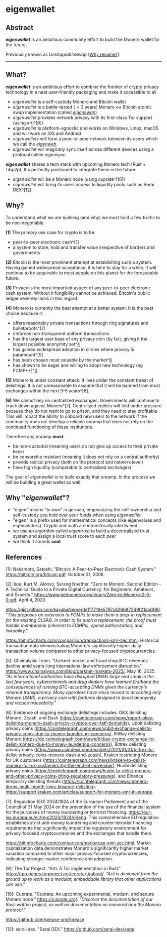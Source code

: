 # **eigenwallet**

## Abstract

**_eigenwallet_** is an ambitious community effort to build the Monero wallet
for the future.

Previously known as _UnstoppableSwap_ ([Why rename?](rename.html)).

---

## What?

**_eigenwallet_** is an ambitious effort to combine the frontier of crypto
privacy technology in a neat user-friendly packaging and make it accessible to
all.

- _eigenwallet_ is a self-custody Monero and Bitcoin wallet
- _eigenwallet_ is a battle-tested ($>3$ years) Monero $\leftrightarrow$ Bitcoin
  atomic swap implementation (called [_eigenswap_](eigenswap.html))
- _eigenwallet_ provides network privacy with its first-class Tor support (using
  arti^[9])
- _eigenwallet_ is platform-agnostic and works on Windows, Linux, macOS and will work on iOS and
  Android
- _eigenwallets_ will form a peer-to-peer network between its users which we call the
  [_eigenweb_](eigenweb.html).
- _eigenwallet_ will magically sync itself across different devices using a protocol
  called _eigensync_.

**_eigenwallet_** shares a tech stack with upcoming Monero tech (Rust + Libp2p).
It's perfectly positioned to integrate these in the future:

- _eigenwallet_ will be a Monero node (using cuprate^[10])
- _eigenwallet_ will bring its users access to liquidity pools such as Serai DEX^[12]

## Why?

To understand what we are building (and why) we must hold a few truths to be
non-negotiable.

**(1)** The primary use case for crypto is to be:

- peer-to-peer electronic cash^[1]
- a system to store, hold and transfer value irrespective of borders and
  governments

**(2)** Bitcoin is the most prominent attempt at establishing such a system.
Having gained widespread acceptance, it is here to stay for a while. It will
continue to be acquirable to most people on this planet for the foreseeable
future.

**(3)** Privacy is the most important aspect of any peer-to-peer electronic cash
system. Without it fungibility cannot be achieved. Bitcoin's public ledger
severely lacks in this regard.

**(4)** Monero is currently the best attempt at a better system. It is the best
choice because it:

- offers reasonably private transactions through ring signatures and
  bulletproofs^[2]
- enforces non-transparent uniform transactions
- has the largest user base of any privacy coin (by far), giving it the largest
  possible anonymity set^[4]
- has gained widespread adoption in circles where privacy is paramount^[5]
- has been chosen most valuable by the market^[8]
- has shown to be eager and willing to adopt new technology (eg FCMP++)^[3]

**(5)** Monero is under constant attack. It lives under the constant threat of
delistings. It is not unreasonable to assume that it will be banned from most
exchanges within the next 3-5 years^[6].

**(6)** We cannot rely on centralized exchanges. Governments will continue to
crack down against Monero^[7]. Centralized entities will fold under pressure
because they do not want to go to prison, and they need to stay profitable. This
will impact the ability to onboard new users to the network if the community
does not develop a reliable onramp that does not rely on the continued
functioning of these institutions.

Therefore any onramp **must**:

- be non-custodial (meaning users do not give up access to their private keys)
- be censorship resistant (meaning it does not rely on a central authority)
- provide radical privacy (both on the protocol and network level)
- have high liquidity (comparable to centralized exchanges)

The goal of _eigenwallet_ is to build exactly that onramp. In the process we
will be building a great wallet as well.

## Why "_eigenwallet_"?

- "eigen" means "to own" in german, emphasizing the self-ownership and
  self-custody you hold over your funds when using _eigenwallet_
- "eigen" is a prefix used for mathematical concepts (like eigenvalues and
  eigenvectors). Crypto and math are intrinstrically intertwined
- we use an algorithm called _eigentrust_ to build a decentralized trust system
  and assign a local trust score to each _peer_
- we think it sounds **cool**

## References

[1]: Nakamoto, Satoshi. "Bitcoin: A Peer-to-Peer Electronic Cash System."
https://bitcoin.org/bitcoin.pdf. October 31, 2008.

[2]: koe, Kurt M. Alonso, Sarang Noether. "Zero to Monero: Second Edition - A
Technical Guide to a Private Digital Currency; for Beginners, Amateurs, and
Experts." https://www.getmonero.org/library/Zero-to-Monero-2-0-0.pdf. April
4, 2020.

[3]: kayabaNerve. 'Full-Chain Membership Proofs + Spend Authorization +
Linkability.'
<a href="https://gist.github.com/kayabaNerve/0e1f7719e5797c826b87249f21ab6f86" style="line-break: anywhere">https://gist.github.com/kayabaNerve/0e1f7719e5797c826b87249f21ab6f86</a>. _"This
proposes an extension to FCMPs to make them a drop-in replacement for the
existing CLSAG. In order to be such a replacement, the proof must handle
membership (inherent to FCMPs), spend authorization, and linkability."_

[4]: BitInfoCharts. 'Monero, Zcash Transactions historical chart - Number of
transactions in blockchain per day.'
https://bitinfocharts.com/comparison/transactions-xmr-zec.html. Historical
transaction data demonstrating Monero's significantly higher daily transaction
volume compared to other privacy-focused cryptocurrencies.

[5]: Chainalysis Team. "Darknet market and fraud shop BTC revenues decline amid
years-long international law enforcement disruption."
https://www.chainalysis.com/blog/darknet-markets-2025/. May 16, 2025. _"As
international authorities have disrupted DNMs large and small in the last few
years, cybercriminals and drug dealers have learned firsthand the consequences
of running BTC-accepting DNMs given the currency's inherent transparency. Many
operators have since moved to accepting only Monero (XMR), a privacy coin with
features designed to boost anonymity and reduce traceability."_

[6]: Evidence of ongoing exchange delistings includes: OKX delisting Monero,
Zcash, and Dash
(https://cointelegraph.com/news/report-okex-delisting-monero-dash-privacy-cryptos-over-fatf-demands),
Upbit delisting privacy coins
(https://cointelegraph.com/news/upbit-exchange-delists-privacy-coins-due-to-money-laundering-concerns),
BitBay delisting Monero
(https://de.cointelegraph.com/news/bitbay-crypto-exchange-to-delist-monero-due-to-money-laundering-concerns),
Bittrex delisting privacy coins
(https://www.coindesk.com/markets/2021/01/01/bittrex-to-delist-privacy-coins-monero-dash-and-zcash),
Kraken restricting Monero for UK customers
(https://cointelegraph.com/news/kraken-to-delist-monero-for-uk-customers-by-the-end-of-november),
Huobi delisting privacy coins
(https://cointelegraph.com/news/huobi-to-delist-monero-and-other-privacy-coins-citing-regulatory-pressures),
and Binance temporary delisting threats
(https://cointelegraph.com/news/monero-drops-multi-month-lows-binance-delisting).
https://support.kraken.com/articles/support-for-monero-xmr-in-europe.

[7]: Regulation (EU) 2024/1624 of the European Parliament and of the Council of
31 May 2024 on the prevention of the use of the financial system for the
purposes of money laundering or terrorist financing.
https://eur-lex.europa.eu/eli/reg/2024/1624/oj/eng. This comprehensive EU
regulation establishes strict anti-money laundering and counter-terrorist
financing requirements that significantly impact the regulatory environment for
privacy-focused cryptocurrencies and the exchanges that handle them.

[8]: BitInfoCharts. 'Monero, Zcash Market Capitalization historical chart.'

https://bitinfocharts.com/comparison/marketcap-xmr-zec.html. Market
capitalization data demonstrates Monero's significantly higher market valuation
compared to other major privacy-focused cryptocurrencies, indicating stronger
market confidence and adoption.

[9]: The Tor Project. "Arti: A Tor implementation in Rust."
https://tpo.pages.torproject.net/core/arti/about/. _"Arti is designed from the
ground up to work as a modular, embeddable library that other applications can
use."_

[10]: Cuprate. "Cuprate: An upcoming experimental, modern, and secure Monero
node." https://cuprate.org/. _"Discover the documentation of our Rust-written
project, as well as documentation on monerod and the Monero protocol."_

[11]: grease-xmr. "Payment channels for Monero."
https://github.com/grease-xmr/grease.

[12]: serai-dex. "Serai DEX." https://github.com/serai-dex/serai.
